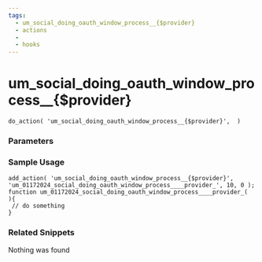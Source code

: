 ```yaml
---
tags: 
  - um_social_doing_oauth_window_process__{$provider}
  - actions
  - 
  - hooks
---
```

# um\_social\_doing\_oauth\_window\_process\_\_{$provider}

``` php:no-line-numbers
do_action( 'um_social_doing_oauth_window_process__{$provider}',  )
```
<div class='hook-sep'></div>

### Parameters

<div class='hook-sep'></div>



### Sample Usage

``` php:no-line-numbers
add_action( 'um_social_doing_oauth_window_process__{$provider}', 'um_01172024_social_doing_oauth_window_process____provider_', 10, 0 );
function um_01172024_social_doing_oauth_window_process____provider_(  ){
 // do something
}
```
<div class='hook-sep'></div>



### Related Snippets

Nothing was found

